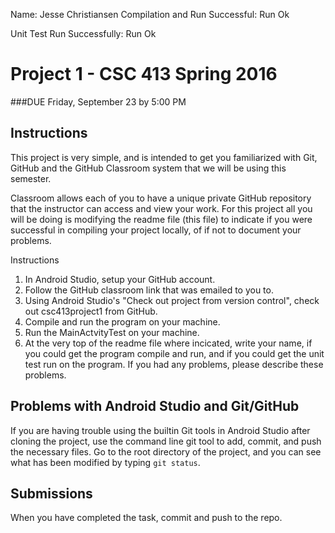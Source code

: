 Name: Jesse Christiansen
Compilation and Run Successful:
Run Ok

Unit Test Run Successfully:
Run Ok

# Project 1 - CSC 413 Spring 2016
###DUE Friday, September 23 by 5:00 PM

## Instructions
 This project is very simple, and is intended to get you familiarized
 with Git, GitHub and the GitHub Classroom system that we will be 
 using this semester.
 
 Classroom allows each of you to have a unique private GitHub repository
 that the instructor can access and view your work.  For this project
 all you will be doing is modifying the readme file (this file) to
 indicate if you were successful in compiling your project locally, 
 of if not to document your problems.
 
 Instructions
 1. In Android Studio, setup your GitHub account.
 2. Follow the GitHub classroom link that was emailed to you to.
 3. Using Android Studio's "Check out project from version control", 
 check out csc413project1 from GitHub.
 4. Compile and run the program on your machine.
 5. Run the MainActvityTest on your machine.
 6. At the very top of the readme file where incicated, write your
 name, if you could get the program compile and run, and if you could
 get the unit test run on the program.  If you had any problems, please
 describe these problems.

## Problems with Android Studio and Git/GitHub
  If you are having trouble using the builtin Git tools in Android 
  Studio after cloning the project, use the command line git tool to 
  add, commit, and push the necessary files. Go to the root directory 
  of the project, and you can see what has been modified by typing 
  `git status`.

## Submissions
 When you have completed the task, commit and push to the repo.
 
